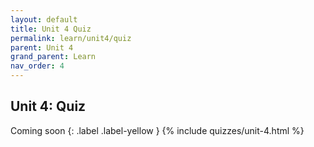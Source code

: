 ```yaml
---
layout: default
title: Unit 4 Quiz
permalink: learn/unit4/quiz
parent: Unit 4
grand_parent: Learn
nav_order: 4
---
```


## Unit 4: Quiz
Coming soon
{: .label .label-yellow }
{% include quizzes/unit-4.html %}